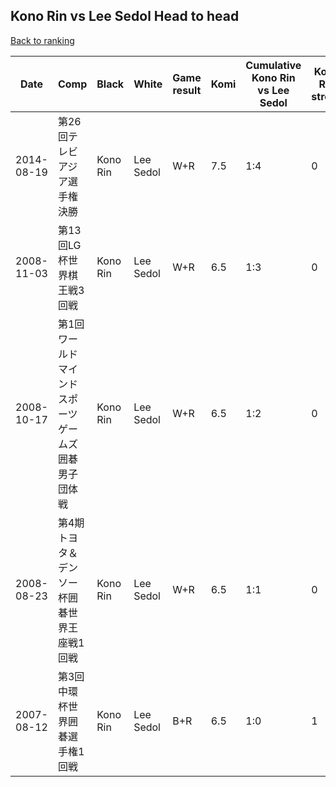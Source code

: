 ## Kono Rin vs Lee Sedol Head to head

[Back to ranking](../../index.md)




| **Date** | **Comp** | **Black** | **White** | **Game result** | **Komi** | **Cumulative Kono Rin vs Lee Sedol** | **Kono Rin streak** | **Lee Sedol streak** | 
| --- | --- | --- | --- | --- | --- | --- | --- | --- |
| 2014-08-19 | 第26回テレビアジア選手権決勝 | Kono Rin | Lee Sedol | W+R | 7.5 | 1:4 | 0 | 4 | 
| 2008-11-03 | 第13回LG杯世界棋王戦3回戦 | Kono Rin | Lee Sedol | W+R | 6.5 | 1:3 | 0 | 3 | 
| 2008-10-17 | 第1回ワールドマインドスポーツゲームズ囲碁男子団体戦 | Kono Rin | Lee Sedol | W+R | 6.5 | 1:2 | 0 | 2 | 
| 2008-08-23 | 第4期トヨタ＆デンソー杯囲碁世界王座戦1回戦 | Kono Rin | Lee Sedol | W+R | 6.5 | 1:1 | 0 | 1 | 
| 2007-08-12 | 第3回中環杯世界囲碁選手権1回戦 | Kono Rin | Lee Sedol | B+R | 6.5 | 1:0 | 1 | 0 |




